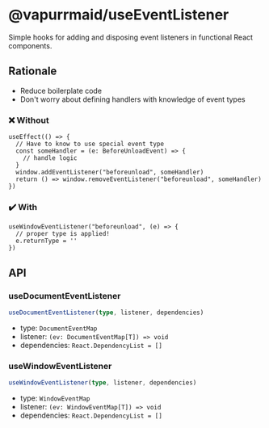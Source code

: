 # @vapurrmaid/useEventListener

Simple hooks for adding and disposing event listeners in functional React
components.

## Rationale

- Reduce boilerplate code
- Don't worry about defining handlers with knowledge of event types

### :x: Without

```tsx
useEffect(() => {
  // Have to know to use special event type
  const someHandler = (e: BeforeUnloadEvent) => {
    // handle logic
  }
  window.addEventListener("beforeunload", someHandler)
  return () => window.removeEventListener("beforeunload", someHandler)
})
```

### :heavy_check_mark: With

```tsx
useWindowEventListener("beforeunload", (e) => {
  // proper type is applied!
  e.returnType = ''
})
```

## API

### useDocumentEventListener

```ts
useDocumentEventListener(type, listener, dependencies)
```

- type: `DocumentEventMap`
- listener: `(ev: DocumentEventMap[T]) => void`
- dependencies: `React.DependencyList = []`

### useWindowEventListener

```ts
useWindowEventListener(type, listener, dependencies)
```

- type: `WindowEventMap`
- listener: `(ev: WindowEventMap[T]) => void`
- dependencies: `React.DependencyList = []`
